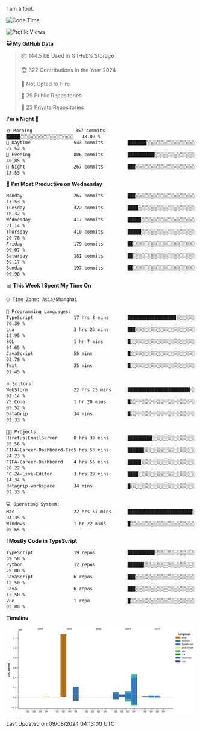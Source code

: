 I am a fool.

<!--START_SECTION:waka-->
![Code Time](http://img.shields.io/badge/Code%20Time-1%2C627%20hrs%2017%20mins-blue)

![Profile Views](http://img.shields.io/badge/Profile%20Views-0-blue)

**🐱 My GitHub Data** 

> 📦 144.5 kB Used in GitHub's Storage 
 > 
> 🏆 322 Contributions in the Year 2024
 > 
> 🚫 Not Opted to Hire
 > 
> 📜 29 Public Repositories 
 > 
> 🔑 23 Private Repositories 
 > 
**I'm a Night 🦉** 

```text
🌞 Morning                357 commits         █████░░░░░░░░░░░░░░░░░░░░   18.09 % 
🌆 Daytime                543 commits         ███████░░░░░░░░░░░░░░░░░░   27.52 % 
🌃 Evening                806 commits         ██████████░░░░░░░░░░░░░░░   40.85 % 
🌙 Night                  267 commits         ███░░░░░░░░░░░░░░░░░░░░░░   13.53 % 
```
📅 **I'm Most Productive on Wednesday** 

```text
Monday                   267 commits         ███░░░░░░░░░░░░░░░░░░░░░░   13.53 % 
Tuesday                  322 commits         ████░░░░░░░░░░░░░░░░░░░░░   16.32 % 
Wednesday                417 commits         █████░░░░░░░░░░░░░░░░░░░░   21.14 % 
Thursday                 410 commits         █████░░░░░░░░░░░░░░░░░░░░   20.78 % 
Friday                   179 commits         ██░░░░░░░░░░░░░░░░░░░░░░░   09.07 % 
Saturday                 181 commits         ██░░░░░░░░░░░░░░░░░░░░░░░   09.17 % 
Sunday                   197 commits         ██░░░░░░░░░░░░░░░░░░░░░░░   09.98 % 
```


📊 **This Week I Spent My Time On** 

```text
🕑︎ Time Zone: Asia/Shanghai

💬 Programming Languages: 
TypeScript               17 hrs 8 mins       ██████████████████░░░░░░░   70.39 % 
Lua                      3 hrs 23 mins       ███░░░░░░░░░░░░░░░░░░░░░░   13.95 % 
SQL                      1 hr 7 mins         █░░░░░░░░░░░░░░░░░░░░░░░░   04.65 % 
JavaScript               55 mins             █░░░░░░░░░░░░░░░░░░░░░░░░   03.78 % 
Text                     35 mins             █░░░░░░░░░░░░░░░░░░░░░░░░   02.45 % 

🔥 Editors: 
WebStorm                 22 hrs 25 mins      ███████████████████████░░   92.14 % 
VS Code                  1 hr 20 mins        █░░░░░░░░░░░░░░░░░░░░░░░░   05.52 % 
DataGrip                 34 mins             █░░░░░░░░░░░░░░░░░░░░░░░░   02.33 % 

🐱‍💻 Projects: 
HiretualEmailServer      8 hrs 39 mins       █████████░░░░░░░░░░░░░░░░   35.56 % 
FIFA-Career-Dashboard-Fro5 hrs 53 mins       ██████░░░░░░░░░░░░░░░░░░░   24.23 % 
FIFA-Career-Dashboard    4 hrs 55 mins       █████░░░░░░░░░░░░░░░░░░░░   20.22 % 
FC-24-Live-Editor        3 hrs 29 mins       ████░░░░░░░░░░░░░░░░░░░░░   14.34 % 
datagrip-workspace       34 mins             █░░░░░░░░░░░░░░░░░░░░░░░░   02.33 % 

💻 Operating System: 
Mac                      22 hrs 57 mins      ████████████████████████░   94.35 % 
Windows                  1 hr 22 mins        █░░░░░░░░░░░░░░░░░░░░░░░░   05.65 % 
```

**I Mostly Code in TypeScript** 

```text
TypeScript               19 repos            ██████████░░░░░░░░░░░░░░░   39.58 % 
Python                   12 repos            ██████░░░░░░░░░░░░░░░░░░░   25.00 % 
JavaScript               6 repos             ███░░░░░░░░░░░░░░░░░░░░░░   12.50 % 
Java                     6 repos             ███░░░░░░░░░░░░░░░░░░░░░░   12.50 % 
Vue                      1 repo              █░░░░░░░░░░░░░░░░░░░░░░░░   02.08 % 
```



**Timeline**

![Lines of Code chart](https://raw.githubusercontent.com/VeejaLiu/VeejaLiu/master/assets/bar_graph.png)


 Last Updated on 09/08/2024 04:13:00 UTC
<!--END_SECTION:waka-->
